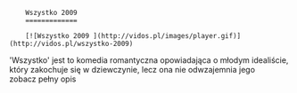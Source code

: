 
        Wszystko 2009 
        =============
        
        [![Wszystko 2009 ](http://vidos.pl/images/player.gif)](http://vidos.pl/wszystko-2009)
        
        
 'Wszystko' jest to komedia romantyczna opowiadająca o młodym idealiście, który zakochuje się w dziewczynie, lecz ona nie odwzajemnia jego zobacz pełny opis
    